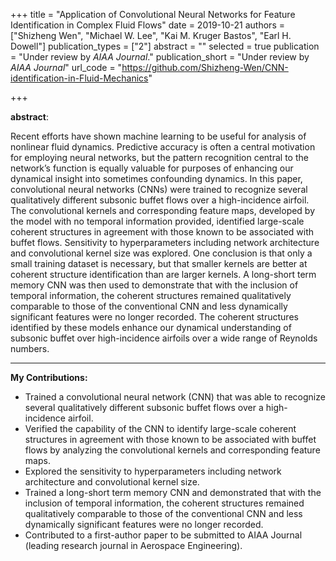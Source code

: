 +++
title = "Application of Convolutional Neural Networks for Feature Identification in Complex Fluid Flows"
date = 2019-10-21
authors = ["Shizheng Wen", "Michael W. Lee", "Kai M. Kruger Bastos", "Earl H. Dowell"]
publication_types = ["2"]
abstract = ""
selected = true
publication = "Under review by *AIAA Journal*."
publication_short = "Under review by *AIAA Journal*"
url_code = "https://github.com/Shizheng-Wen/CNN-identification-in-Fluid-Mechanics"

+++

**abstract**:

Recent efforts have shown machine learning to be useful for analysis of nonlinear fluid dynamics. Predictive accuracy is often a central motivation for employing neural networks,
but the pattern recognition central to the network’s function is equally valuable for purposes
of enhancing our dynamical insight into sometimes confounding dynamics. In this paper,
convolutional neural networks (CNNs) were trained to recognize several qualitatively
different subsonic buffet flows over a high-incidence airfoil. The convolutional kernels and
corresponding feature maps, developed by the model with no temporal information provided,
identified large-scale coherent structures in agreement with those known to be associated with
buffet flows. Sensitivity to hyperparameters including network architecture and convolutional
kernel size was explored. One conclusion is that only a small training dataset is necessary, but
that smaller kernels are better at coherent structure identification than are larger kernels. A
long-short term memory CNN was then used to demonstrate that with the inclusion of
temporal information, the coherent structures remained qualitatively comparable to those of
the conventional CNN and less dynamically significant features were no longer recorded. The
coherent structures identified by these models enhance our dynamical understanding of
subsonic buffet over high-incidence airfoils over a wide range of Reynolds numbers.

---
__My Contributions:__
+ Trained a convolutional neural network (CNN) that was able to recognize several qualitatively different subsonic buffet flows over a high-incidence airfoil.
+	Verified the capability of the CNN to identify large-scale coherent structures in agreement with those known to be associated with buffet flows by analyzing the convolutional kernels and corresponding feature maps.
+ Explored the sensitivity to hyperparameters including network architecture and convolutional kernel size. 
+	Trained a long-short term memory CNN and demonstrated that with the inclusion of temporal information, the coherent structures remained qualitatively comparable to those of the conventional CNN and less dynamically significant features were no longer recorded.
+	Contributed to a first-author paper to be submitted to AIAA Journal (leading research journal in Aerospace Engineering).

